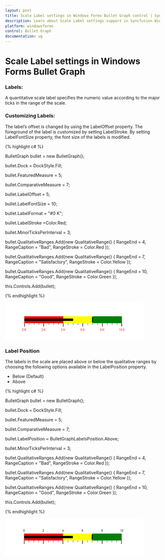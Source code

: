 ```yaml
---
layout: post
title: Scale Label settings in Windows Forms Bullet Graph control | Syncfusion
description: Learn about Scale Label settings support in Syncfusion Windows Forms Bullet Graph control and more details.
platform: windowsforms
control: Bullet Graph
documentation: ug
---
```



# Scale Label settings in Windows Forms Bullet Graph

### Labels:

A quantitative scale label specifies the numeric value according to the major ticks in the range of the scale.

### Customizing Labels:

The label’s offset is changed by using the LabelOffset property. The foreground of the label is customized by setting LabelStroke. By setting LabelFontSize property, the font size of the labels is modified. 

{% highlight c# %}

BulletGraph bullet = new BulletGraph();

bullet.Dock = DockStyle.Fill;

bullet.FeaturedMeasure = 5;

bullet.ComparativeMeasure = 7;

bullet.LabelOffset = 5;

bullet.LabelFontSize = 10;

bullet.LabelFormat = "#0 K";

bullet.LabelStroke =Color.Red;

bullet.MinorTicksPerInterval = 3;

bullet.QualitativeRanges.Add(new QualitativeRange() { RangeEnd = 4, RangeCaption = "Bad", RangeStroke = Color.Red });

bullet.QualitativeRanges.Add(new QualitativeRange() { RangeEnd = 7, RangeCaption = "Satisfactory", RangeStroke = Color.Yellow });

bullet.QualitativeRanges.Add(new QualitativeRange() { RangeEnd = 10, RangeCaption = "Good", RangeStroke = Color.Green });

this.Controls.Add(bullet); 

{% endhighlight %} 

![Label customization Image](Features_images/Features_img11.png)

### Label Position

The labels in the scale are placed above or below the qualitative ranges by choosing the following options available in the LabelPosition property. 

* Below (Default)
* Above

{% highlight c# %}

BulletGraph bullet = new BulletGraph();

bullet.Dock = DockStyle.Fill;

bullet.FeaturedMeasure = 5;

bullet.ComparativeMeasure = 7;

bullet.LabelPosition = BulletGraphLabelsPosition.Above;

bullet.MinorTicksPerInterval = 3;

bullet.QualitativeRanges.Add(new QualitativeRange() { RangeEnd = 4, RangeCaption = "Bad", RangeStroke = Color.Red });

bullet.QualitativeRanges.Add(new QualitativeRange() { RangeEnd = 7, RangeCaption = "Satisfactory", RangeStroke = Color.Yellow });

bullet.QualitativeRanges.Add(new QualitativeRange() { RangeEnd = 10, RangeCaption = "Good", RangeStroke = Color.Green });

this.Controls.Add(bullet);   

{% endhighlight %}

![Label Position Image](Features_images/Features_img12.png)
